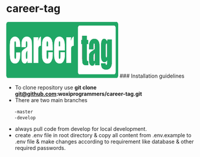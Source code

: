 # career-tag

<img src="public/assets/logos/careerscore_logo_lang.png" alt="Image of CareerTag" height="150" width="300"/>
### Installation guidelines

 - To clone repository use **git clone git@github.com:woxiprogrammers/career-tag.git**
 - There are two main branches
 ```
    -master
    -develop
  ```
 - always pull code from develop for local development.
 - create .env file in root directory & copy all content from .env.example to .env file & make changes according to requirement like database & other required passwords.
